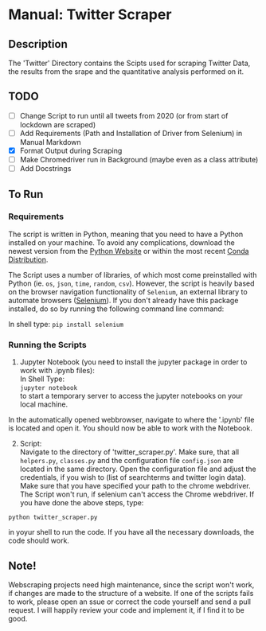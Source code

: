 # Manual: Twitter Scraper

## Description

The 'Twitter' Directory contains the Scipts used for scraping Twitter Data, the results from the srape and the quantitative analysis performed on it. 

## TODO

- [ ] Change Script to run until all tweets from 2020 (or from start of lockdown are scraped)
- [ ] Add Requirements (Path and Installation of Driver from Selenium) in Manual Markdown
- [x] Format Output during Scraping
- [ ] Make Chromedriver run in Background (maybe even as a class attribute)
- [ ] Add Docstrings

## To Run
### Requirements
The script is written in Python, meaning that you need to have a Python installed on your machine. To avoid any complications, download the newest version from the [Python Website](https://www.python.org/downloads/) or within the most recent [Conda Distribution](https://www.anaconda.com/products/individual).

The Script uses a number of libraries, of which most come preinstalled with Python (ie. `os`, `json`, `time`, `random`, `csv`). However, the script is heavily based on the browser navigation functionality of `Selenium`, an external library to automate browsers ([Selenium](https://www.selenium.dev/)). If you don't already have this package installed, do so by running the following command line command:

In shell type:
`pip install selenium`

### Running the Scripts
1. Jupyter Notebook (you need to install the jupyter package in order to work with .ipynb files):  
In Shell Type:  
`jupyter notebook`  
to start a temporary server to access the jupyter notebooks on your local machine. 

In the automatically opened webbrowser, navigate to where the '.ipynb' file is located and open it. You should now be able to work with the Notebook.

2. Script:  
Navigate to the directory of 'twitter_scraper.py'. Make sure, that all `helpers.py`, `classes.py` and the configuration file `config.json` are located in the same directory. Open the configuration file and adjust the credentials, if you wish to (list of searchterms and twitter login data). Make sure that you have specified your path to the chrome webdriver. The Script won't run, if selenium can't access the Chrome webdriver.
If you have done the above steps, type:

`python twitter_scraper.py`

in yoyur shell to run the code. If you have all the necessary downloads, the code should work.

## Note!
Webscraping projects need high maintenance, since the script won't work, if changes are made to the structure of a website. If one of the scripts fails to work, please open an ssue or correct the code yourself and send a pull request. I will happily review your code and implement it, if I find it to be good.
